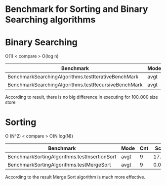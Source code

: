 Benchmark for Sorting and Binary Searching algorithms
=================================

# Binary Searching 

O(1) < compare > O(log n)

|Benchmark|Mode|Cnt|Score|Error|Units|     
|---------|----|---|-----|-----|-----| 
|BenchmarkSearchingAlgorithms.testIterativeBenchMark|avgt|9|0.655 |±0.230|s/op|
|BenchmarkSearchingAlgorithms.testRecursiveBenchMark|avgt|9|0.692 |±0.248|s/op|

According to result, there is no big difference in executing for 100_000 size store 

# Sorting

O (N^2) < compare > O(N log(N))

|Benchmark|Mode|Cnt|Score|Error|Units|     
|---------|----|---|-----|-----|-----| 
|BenchmarkSortingAlgorithms.testInsertionSort|avgt|9|17.352|±3.276|s/op|
|BenchmarkSortingAlgorithms.testMergeSort|avgt|9|0.044|±0.003|s/op|

According to the result Merge Sort algorithm is much more effective.



